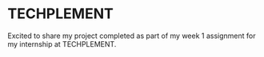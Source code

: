 # TECHPLEMENT
Excited to share my project completed as part of my week 1 assignment for my internship at TECHPLEMENT.
